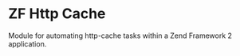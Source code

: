 ZF Http Cache
======================

Module for automating http-cache tasks within a Zend Framework 2
application.

